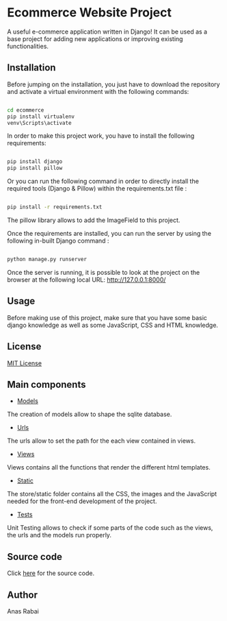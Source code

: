 # Ecommerce Website Project

A useful e-commerce application written in Django! It can be used as a base project for adding new applications or improving existing functionalities.


 ## Installation

Before jumping on the installation, you just have to download the repository and activate a virtual environment with the following commands:

```bash

cd ecommerce
pip install virtualenv
venv\Scripts\activate

```

In order to make this project work, you have to install the following requirements:

```bash

pip install django
pip install pillow

```

Or you can run the following command in order to directly install the required tools (Django & Pillow) within the requirements.txt file :

````bash

pip install -r requirements.txt

````

The pillow library allows to add the ImageField to this project.

Once the requirements are installed, you can run the server by using the following in-built Django command :

```bash

python manage.py runserver

```

Once the server is running, it is possible to look at the project on the browser at the following local URL: http://127.0.0.1:8000/

## Usage

Before making use of this project, make sure that you have some basic django knowledge as well as some JavaScript, CSS and HTML knowledge.


## License


[MIT License](https://github.com/anas-ecam2020/ecommerce/blob/main/LICENSE.txt)


## Main components

* [Models](https://github.com/anas-ecam2020/ecommerce/blob/main/store/models.py)

The creation of models allow to shape the sqlite database.

* [Urls](https://github.com/anas-ecam2020/ecommerce/blob/main/store/urls.py)

The urls allow to set the path for the each view contained in views.

* [Views](https://github.com/anas-ecam2020/ecommerce/blob/main/store/views.py)

Views contains all the functions that render the different html templates.

* [Static](https://github.com/anas-ecam2020/ecommerce/tree/main/store/static)

The store/static folder contains all the CSS, the images and the JavaScript needed for the front-end development of the project.

* [Tests](https://github.com/anas-ecam2020/ecommerce/tree/main/store/tests)

Unit Testing allows to check if some parts of the code such as the views, the urls and the models run properly.

## Source code

Click [here](https://codewithsteps.herokuapp.com/project/cd0492f3-ee93-471a-9dbc-b047233336c3/) for the source code.

## Author

Anas Rabai
